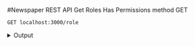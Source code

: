 #Newspaper REST API
Get Roles Has Permissions method GET

```http
GET localhost:3000/role
```

<details>
    <summary>Output</summary>
    <pre>
        [
    {
        "id": 1,
        "name": "creator",
        "permissions": [
            {
                "id": 1,
                "create": false,
                "read": true,
                "update": false,
                "delete": false,
                "is_admin": false
            }
        ]
    },
    {
        "id": 3,
        "name": "Editor",
        "permissions": [
            {
                "id": 3,
                "create": true,
                "read": true,
                "update": true,
                "delete": true,
                "is_admin": false
            }
        ]
    },
    {
        "id": 2,
        "name": "Редактор",
        "permissions": [
            {
                "id": 2,
                "create": true,
                "read": true,
                "update": true,
                "delete": true,
                "is_admin": false
            }
        ]
    }
]
    </pre>
</details>
